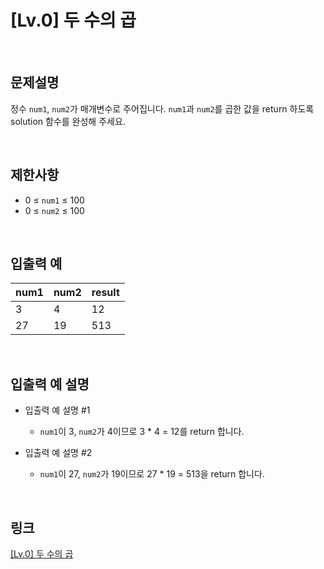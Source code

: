 # [Lv.0] 두 수의 곱

<br>

## 문제설명
정수 `num1`, `num2`가 매개변수로 주어집니다. `num1`과 `num2`를 곱한 값을 return 하도록 solution 함수를 완성해 주세요.

<br>

## 제한사항
- 0 ≤ `num1` ≤ 100
- 0 ≤ `num2` ≤ 100

<br>

## 입출력 예
| num1 | num2 | result |
|---|---|---|
| 3 | 4 | 12 |
| 27 | 19 | 513 |

<br>

## 입출력 예 설명
- 입출력 예 설명 #1
    - `num1`이 3, `num2`가 4이므로 3 * 4 = 12를 return 합니다.

- 입출력 예 설명 #2
    - `num1`이 27, `num2`가 19이므로 27 * 19 = 513을 return 합니다.

<br>

## 링크
[[Lv.0] 두 수의 곱](https://school.programmers.co.kr/learn/courses/30/lessons/120804)
